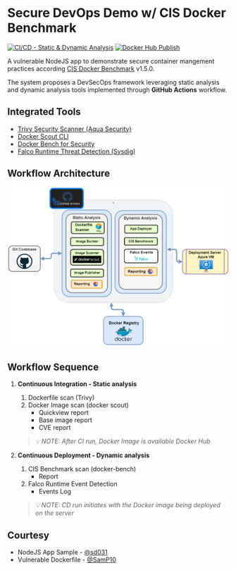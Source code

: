 # Secure DevOps Demo w/ CIS Docker Benchmark 
[![CI/CD - Static & Dynamic Analysis](https://github.com/bijoy26/cis-devsecops-poc/actions/workflows/static-n-dynamic-analysis.yml/badge.svg?branch=main)](https://github.com/bijoy26/cis-devsecops-poc/actions/workflows/static-n-dynamic-analysis.yml)
[![Docker Hub Publish](https://github.com/bijoy26/cis-devsecops-poc/actions/workflows/docker-hub-publish.yml/badge.svg?branch=main)](https://github.com/bijoy26/cis-devsecops-poc/actions/workflows/docker-hub-publish.yml)

A vulnerable NodeJS app to demonstrate secure container mangement practices according [CIS Docker Benchmark](https://www.cisecurity.org/benchmark/docker) v1.5.0.

The system proposes a DevSecOps framework leveraging static analysis and dynamic analysis tools implemented through **GitHub Actions** workflow.

## Integrated Tools 
- [Trivy Security Scanner (Aqua Security)](https://trivy.dev/)
- [Docker Scout CLI](https://github.com/docker/scout-cli)
- [Docker Bench for Security](https://github.com/docker/docker-bench-security)
- [Falco Runtime Threat Detection (Sysdig)](https://falco.org/)


## Workflow Architecture
![System Arch](static-assets/architecture.png)


## Workflow Sequence

1. **Continuous Integration - Static analysis**
    1. Dockerfile scan (Trivy)
	2. Docker Image scan (docker scout)
        - Quickview report
        - Base image report
	    - CVE report
   > _💡 NOTE: After CI run, Docker Image is available Docker Hub_
2. **Continuous Deployment - Dynamic analysis**
 
	1. CIS Benchmark scan (docker-bench) 
        - Report
	2. Falco Runtime Event Detection 
        - Events Log 
   > _💡 NOTE: CD run initiates with the Docker image being deployed on the server_
<!--
## ADD LATER: 
    - Contents from Report  
    - How to Build Section
        - Prepare Repo
        - Prepare Workflow 
        - Prepare Deployment Server
    - How to integrate this in your own pipeline 
    - IDEA: Add a custom badge for Azure VM health-check
-->

## Courtesy
* NodeJS App Sample - [@sd031](https://github.com/sd031/sample-nodejs-docker-app/tree/master) 
* Vulnerable Dockerfile - [@SamP10](https://github.com/SamP10/VulnerableDockerfile/tree/main) 
